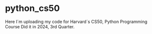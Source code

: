 # python_cs50

Here I´m uploading my code for Harvard´s CS50, Python Programming Course
Did it in 2024, 3rd Quarter.